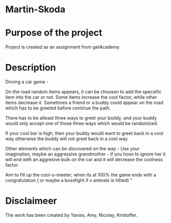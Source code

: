 #   Martin-Skoda

#   Purpose of the project

Project is created as an assignment from getAcademy

#   Description

Driving a car game -

On the road random items appears, it can be choosen to add the specsific item into the car or not. Some items increase the cool factor, while other items decrease it. Sometimes a friend or a buddy could appear on the road which has to be greeted before continue the path.

There has to be atleast three ways to greet your boddy, and your buddy would only accept one of those three ways which would be randomized.

If your cool bar is high, then your buddy would want to greet back in a cool way otherwise the buddy will not greet back in a cool way.

Other elements which can be discovered on the way - Use your imagination, maybe an aggressive grandmother - if you hoos to ignore her it will end with an aggresive bulk on the car and it will decrease the coolness factor.

Aim to fill up the cool-o-meeter, when its at 100% the game ends with a congratulation ( or maybe a bossfight if x animals is hitted) "

#   Disclaimeer
The work has been created by Yaniss, Amy, Nicolay, Kristoffer.
